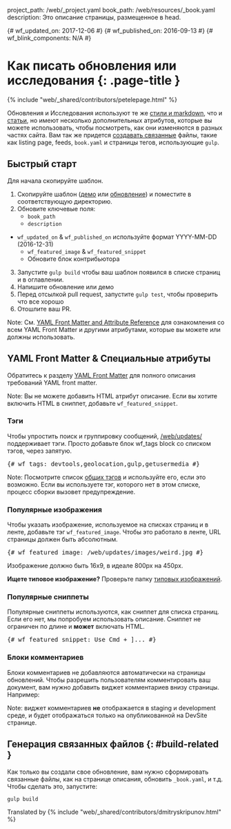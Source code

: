 project_path: /web/_project.yaml
book_path: /web/resources/_book.yaml
description: Это описание страницы, размещенное в head.

{# wf_updated_on: 2017-12-06 #}
{# wf_published_on: 2016-09-13 #}
{# wf_blink_components: N/A #}

# Как писать обновления или исследования {: .page-title }

{% include "web/_shared/contributors/petelepage.html" %}

Обновления и Исследования используют те же [стили и markdown](markdown-syntax),
что и [статьи](writing-an-article), но имеют несколько дополнительных атрибутов,
которые вы можете использовать, чтобы посмотреть, как они изменяются в разных
частях сайта. Вам так же придется [создавать связанные](#build-related) файлы,
такие как listing page, feeds, `book.yaml` и страницы тегов, использующие
`gulp`.

## Быстрый старт

Для начала скопируйте шаблон.

1. Скопируйте шаблон
([демо](https://github.com/google/WebFundamentals/blob/master/src/templates/showcase/_template.md)
или
[обновление](https://github.com/google/WebFundamentals/blob/master/src/templates/updates/_template.md))
и поместите в соответствующую директорию.
2. Обновите ключевые поля: 
    - `book_path`
    - `description`
- `wf_updated_on` & `wf_published_on` используйте формат YYYY-MM-DD
(2016-12-31)
    - `wf_featured_image` & `wf_featured_snippet`
    - Обновите блок контрибьютора
3. Запустите `gulp build` чтобы ваш шаблон появился в списке страниц и в
оглавлении.
4. Напишите обновление или демо
5. Перед отсылкой pull request, запустите `gulp test`, чтобы проверить что все
хорошо
6. Отошлите ваш PR.

Note: См. [YAML Front Matter and Attribute
Reference](/web/resources/yaml-and-attr-reference)
для ознакомления со всем YAML Front Matter и другими атрибутами, которые вы
можете или должны использовать.

## YAML Front Matter & Специальные атрибуты

Обратитесь к разделу [YAML Front Matter](writing-an-article#yaml_front_matter)
для полного описания требований YAML front matter.

Note: Вы не можете добавить HTML атрибут описание. Если вы хотите включить HTML
в сниппет, добавьте `wf_featured_snippet`.

### Тэги

Чтобы упростить поиск и группировку сообщений, [/web/updates/](/web/updates/)
поддерживает тэги. Просто добавьте блок wf_tags block со списком тэгов, через
запятую.

<pre class="prettyprint">
{# wf_tags: devtools,geolocation,gulp,getusermedia #}
</pre>

Note: Посмотрите список [общих
тэгов](https://github.com/google/WebFundamentals/blob/master/src/data/commonTags.json)
и используйте его, если это возможно. Если вы используете тэг, которого нет в
этом списке, процесс сборки вызовет предупреждение.

### Популярные изображения

Чтобы указать изображение, используемое на списках страниц и в ленте, добавьте
тэг `wf_featured_image`. Чтобы это работало в ленте, URL страницы должен быть
абсолютным.

<pre class="prettyprint">
{# wf_featured_image: /web/updates/images/weird.jpg #}
</pre>

Изображение должно быть 16x9, в идеале 800px на 450px.

**Ищете типовое изображение?** Проверьте папку [типовых
изображений](https://github.com/google/WebFundamentals/tree/master/src/content/en/updates/images/generic).

### Популярные сниппеты

Популярные сниппеты используются, как сниппет для списка страниц. Если его нет,
мы попробуем использовать описание. Сниппет не ограничен по длине и **может**
включать HTML.

<pre class="prettyprint">
{# wf_featured_snippet: Use <kbd class='kbd'>Cmd + ]</kbd>... #}
</pre>

### Блоки комментариев

Блоки комментариев не добавляются автоматически на страницы обновлений. Чтобы
разрешить пользователям комментировать ваш документ, вам нужно добавить виджет
комментариев внизу страницы. Например:

Note: виджет комментариев **не** отображается в staging и development среде, и
будет отображаться только на опубликованной на DevSite странице.

## Генерация связанных файлов {: #build-related }

Как только вы создали свое обновление, вам нужно сформировать связанные файлы,
как на странице описания, обновить `_book.yaml`, и т.д. Чтобы сделать это,
запустите:

```
gulp build

```



Translated by
{% include "web/_shared/contributors/dmitryskripunov.html" %}
